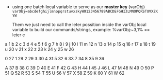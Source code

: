 <br />

- using one batch local variable to serve as our **master key** (varObj)<br />
`varObj=abcdefghijlmnopqrstuvxzkyW0123456789ABCDEFGHIJLMNOPQRSTUVXZKYW`<br />


    Them we just need to call the leter possition inside the varObj local variable
    to build our commands/strings, example: %varObj:~3,1% == leter c 


a 1
b 2 
c 3
d 4
e 5
f 6
g 7
h 8
i 9
j 10
l 11
m 12
n 13
o 14
p 15
q 16
r 17
s 18
t 19
u 20
v 21
x 22
z 23
k 24
y 25
w 26

0 27
1 28
2 29
3 30
4 31
5 32
6 33
7 34
8 35
9 36

A 37
B 38
C 39
D 40
E 41
F 42
G 43
H 44
I 45
J 46
L 47
M 48
N 49
O 50
P 51
Q 52
R 53
S 54
T 55
U 56
V 57
X 58
Z 59
K 60
Y 61
W 62

